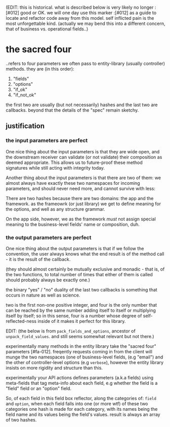 (EDIT: this is historical. what is described below is very likely no longer :[#012]
good or OK. we will one day use this marker :[#012] as a guide to locate
and refactor code away from this model. self inflicted pain is the most
unforgettable kind. (actually we may bend this into a different concern,
that of business vs. operational fields..)

# the sacred four

..refers to four parameters we often pass to entity-library (usually
controller) methods. they are (in this order):

1) "fields"
2) "options"
3) "if_ok"
4) "if_not_ok"

the first two are usually (but not necessarily) hashes and the last
two are callbacks. beyond that the details of the "spec" remain sketchy.

## justification

### the input parameters are perfect

One nice thing about the input parameters is that they are wide open,
and the downstream receiver can validate (or not validate) their
composition as deemed appropriate. This allows us to future-proof these
method signatures while still acting with integrity today.

Another thing about the input parameters is that there are two of them:
we almost always have exactly these two namespaces for incoming
parameters, and should never need more, and cannot survive with less:

There are two hashes because there are two domains: the app and the
framework. as the frameowrk (or just library) we get to define meaning
for the options, and well as any structure grammar.

On the app side, however, we as the framework *must* not assign special
meaning to the business-level fields' name or composition, duh.

### the output parameters are perfect

One nice thing about the output parameters is that if we follow the
convention, the user always knows what the end result is of the
method call - it is the result of the callback.

(they should almost certainly be mutually exclusive and monadic -
that is, of the two functions, to total number of times that
either of them is called should probably always be exactly one.)

the binary "yes" / "no" duality of the last two callbacks is something
that occurs in nature as well as science.

two is the first non-one positive integer, and four is the only number
that can be reached by the same number adding itself to itself or
multiplying itself by itself; so in this sense, four is a number whose
degree of self-reflected-ness inside of it makes it perfect for this
library.


EDIT: (the below is from `pack_fields_and_options`, ancestor of
`unpack_field_values`. and still seems somewhat relevant but not there.)

experimentally many methods in the entity library take the "sacred four"
parameters [#fa-012]. freqently requests coming in from the client will munge
the two namespaces (one of business-level fields, (e.g "email") and the other
of controller-level options (e.g `verbose`), however the entity library
insists on more rigidity and structure than this.

experimentally your API actions defines parameters (a.k.a fields) using
meta-fields that tag meta-info about each field, e.g whether the field is a
"field" field or an "option" field.

So, of each field in this field box reflector, along the categories of:
  `field` and `option`,
when each field falls into one (or more wtf) of these two categories one hash
is made for each category, with its names being the field name and its values
being the field's values. result is always an array of two hashes.
